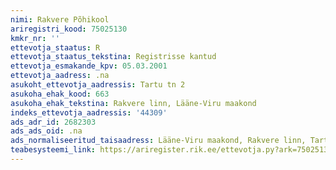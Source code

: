 ```yaml
---
nimi: Rakvere Põhikool
ariregistri_kood: 75025130
kmkr_nr: ''
ettevotja_staatus: R
ettevotja_staatus_tekstina: Registrisse kantud
ettevotja_esmakande_kpv: 05.03.2001
ettevotja_aadress: .na
asukoht_ettevotja_aadressis: Tartu tn 2
asukoha_ehak_kood: 663
asukoha_ehak_tekstina: Rakvere linn, Lääne-Viru maakond
indeks_ettevotja_aadressis: '44309'
ads_adr_id: 2682303
ads_ads_oid: .na
ads_normaliseeritud_taisaadress: Lääne-Viru maakond, Rakvere linn, Tartu tn 2
teabesysteemi_link: https://ariregister.rik.ee/ettevotja.py?ark=75025130&ref=rekvisiidid
---
```

